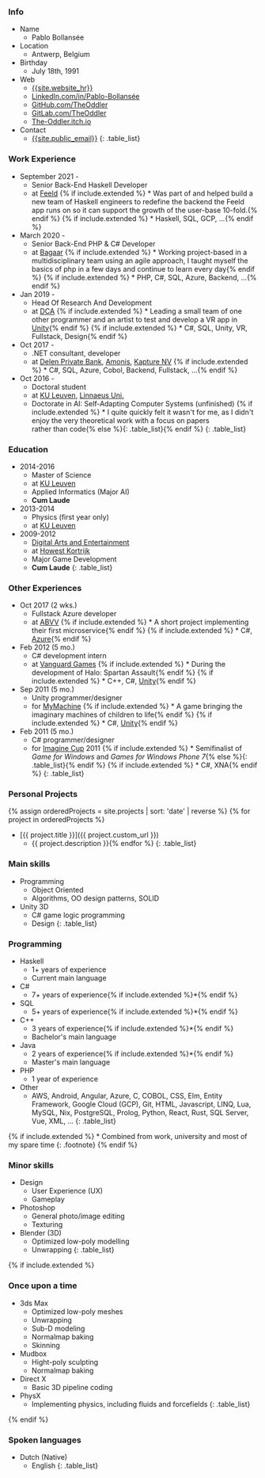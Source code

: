 <div class="nobreak" markdown="1">

### Info

* Name
  * Pablo Bollansée
* Location
  * Antwerp, Belgium
* Birthday
  * July 18th, 1991
* Web
  * [{{site.website_hr}}]({{site.website}})
  * [LinkedIn.com/in/Pablo-Bollansée](https://www.linkedin.com/in/pablo-bollans%C3%A9e/)
  * [GitHub.com/TheOddler](https://github.com/TheOddler/)
  * [GitLab.com/TheOddler](https://gitlab.com/TheOddler/)
  * [The-Oddler.itch.io](https://the-oddler.itch.io/)
* Contact
  * [{{site.public_email}}](mailto:{{site.public_email}})
{: .table_list}

</div>

<div class="nobreak" markdown="1">

### Work Experience

* September 2021 -
  * Senior Back-End Haskell Developer
  * at [Feeld](https://feeld.co/)
{% if include.extended %}  * Was part of and helped build a new team of Haskell engineers to redefine the backend the Feeld app runs on so it can support the growth of the user-base 10-fold.{% endif %}
{% if include.extended %}  * Haskell, SQL, GCP, ...{% endif %}
* March 2020 -
  * Senior Back-End PHP & C# Developer
  * at [Bagaar](https://www.bagaar.be/)
{% if include.extended %}  * Working project-based in a multidisciplinary team using an agile approach, I taught myself the basics of php in a few days and continue to learn every day{% endif %}
{% if include.extended %}  * PHP, C#, SQL, Azure, Backend, ...{% endif %}
* Jan 2019 -
  *  Head Of Research And Development
  * at [DCA](https://dca.lu/)
{% if include.extended %}  * Leading a small team of one other programmer and an artist to test and develop a VR app in [Unity](https://unity.com/){% endif %}
{% if include.extended %}  * C#, SQL, Unity, VR, Fullstack, Design{% endif %}
* Oct 2017 -
  * .NET consultant, developer
  * at [Delen Private Bank](https://www.delen.be/), [Amonis](http://www.amonis.be/), [Kapture NV](https://www.kapture.be/)
{% if include.extended %}  * C#, SQL, Azure, Cobol, Backend, Fullstack, ...{% endif %}
* Oct 2016 -
  * Doctoral student
  * at [KU Leuven](https://www.kuleuven.be/), [Linnaeus Uni.](https://lnu.se/en/)
  * Doctorate in AI: Self-Adapting Computer Systems (unfinished)
{% if include.extended %}  * I&nbsp;quite quickly felt it wasn't for me, as I&nbsp;didn't enjoy the very theoretical work with a focus on papers rather&nbsp;than&nbsp;code{% else %}{: .table_list}{% endif %}
{: .table_list}

</div>

<div class="nobreak" markdown="1">

### Education

* 2014-2016
  * Master of Science
  * at [KU Leuven](https://www.kuleuven.be)
  * Applied Informatics (Major AI)
  * **Cum Laude**
* 2013-2014
  * Physics (first year only)
  * at [KU Leuven](https://www.kuleuven.be)
* 2009-2012
  * [Digital Arts and Entertainment](http://www.digitalartsandentertainment.be/)
  * at [Howest Kortrijk](https://www.howest.be)
  * Major Game Development
  * **Cum Laude** 
{: .table_list}

</div>

<div class="nobreak" markdown="1">

### Other Experiences

* Oct 2017 (2 wks.)
  * Fullstack Azure developer
  * at [ABVV](http://www.abvv.be/)
{% if include.extended %}  * A short project implementing their first microservice{% endif %}
{% if include.extended %}  * C#, [Azure](https://azure.microsoft.com){% endif %}
* Feb 2012 (5 mo.)
  * C# development intern
  * at [Vanguard Games](http://www.vanguardgames.net/)
{% if include.extended %}  * During the development of Halo: Spartan Assault{% endif %}
{% if include.extended %}  * C++, C#, [Unity](https://unity.com/){% endif %}
* Sep 2011 (5 mo.)
  * Unity programmer/designer
  * for [MyMachine](https://mymachine-global.org/)
{% if include.extended %}  * A game bringing the imaginary machines of children to life{% endif %}
{% if include.extended %}  * C#, [Unity](https://unity.com/){% endif %}
* Feb 2011 (5 mo.)
  * C# programmer/designer
  * for [Imagine Cup](https://imaginecup.microsoft.com/) 2011
{% if include.extended %}  * Semifinalist of *Game for Windows* and *Games for Windows Phone 7*{% else %}{: .table_list}{% endif %}
{% if include.extended %}  * C#, XNA{% endif %}
{: .table_list}

</div>

<div class="nobreak" markdown="1">

### Personal Projects

{% assign orderedProjects = site.projects | sort: 'date' | reverse %}
{% for project in orderedProjects %}
* [{{ project.title }}]({{ project.custom_url }})
  * {{ project.description }}{% endfor %}
{: .table_list}

</div>

<div class="nobreak" markdown="1">

### Main skills

* Programming
  * Object Oriented
  * Algorithms, OO design patterns, SOLID
* Unity 3D
  * C# game logic programming
  * Design
{: .table_list}

</div>

<div class="nobreak" markdown="1">

### Programming

* Haskell
  * 1+ years of experience
  * Current main language
* C#
  * 7+ years of experience{% if include.extended %}*{% endif %}
* SQL
  * 5+ years of experience{% if include.extended %}*{% endif %}
* C++
  * 3 years of experience{% if include.extended %}*{% endif %}
  * Bachelor's main language
* Java
  * 2 years of experience{% if include.extended %}*{% endif %}
  * Master's main language
* PHP
  * 1 year of experience
* Other
  * AWS, Android, Angular, Azure, C, COBOL, CSS, Elm, Entity Framework, Google Cloud (GCP), Git, HTML, Javascript, LINQ, Lua, MySQL, Nix, PostgreSQL, Prolog, Python, React, Rust, SQL Server, Vue, XML, ...
{: .table_list}

{% if include.extended %}
\* Combined from work, university and most of my spare time
{: .footnote}
{% endif %}

</div>

<div class="nobreak" markdown="1">

### Minor skills

* Design
  * User Experience (UX)
  * Gameplay
* Photoshop
  * General photo/image editing
  * Texturing
* Blender (3D)
  * Optimized low-poly modelling
  * Unwrapping
{: .table_list}

</div>

{% if include.extended %}
<div class="nobreak" markdown="1">

### Once upon a time

* 3ds Max
  * Optimized low-poly meshes
  * Unwrapping
  * Sub-D modeling
  * Normalmap baking
  * Skinning
* Mudbox
  * Hight-poly sculpting
  * Normalmap baking
* Direct X
  * Basic 3D pipeline coding
* PhysX
  * Implementing physics, including fluids and forcefields
{: .table_list}

</div>
{% endif %}

<div class="nobreak" markdown="1">

### Spoken languages

* Dutch (Native)
  * English
{: .table_list}

</div>
